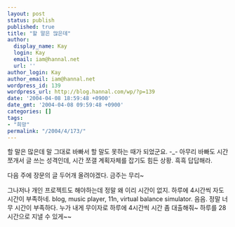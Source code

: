 ```yaml
---
layout: post
status: publish
published: true
title: "할 말은 많은데"
author:
  display_name: Kay
  login: Kay
  email: iam@hannal.net
  url: ''
author_login: Kay
author_email: iam@hannal.net
wordpress_id: 139
wordpress_url: http://blog.hannal.com/wp/?p=139
date: '2004-04-08 18:59:48 +0900'
date_gmt: '2004-04-08 09:59:48 +0900'
categories: []
tags:
- "희망"
permalink: "/2004/4/173/"
---
```

<p>할 말은 많은데 말 그대로 바빠서 할 말도 못하는 때가 되었군요. -_- 아무리 바빠도 시간 쪼개서 글 쓰는 성격인데, 시간 쪼갤 계획자체를 잡기도 힘든 상황. 흑흑 답답해라.</p>
<p>다음 주에 장문의 글 두어개 올려야겠다. 금주는 무리~</p>
<p>그나저나 개인 프로젝트도 해야하는데 정말 왜 이리 시간이 없지. 하루에 4시간씩 자도 시간이 부족하네. blog, music player, 11n, virtual balance simulator. 음음. 정말 너무 시간이 부족하다. 누가 내게 무이자로 하루에 4시간씩 시간 좀 대출해줘~ 하루를 28시간으로 지낼 수 있게~~</p>
